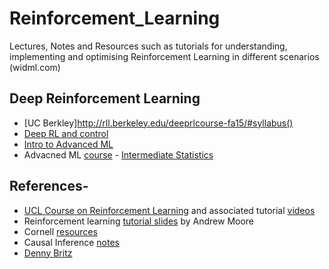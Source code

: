 # Reinforcement_Learning
Lectures, Notes and Resources such as tutorials for understanding, implementing and optimising Reinforcement Learning in different scenarios (widml.com)

## Deep Reinforcement Learning
- [UC Berkley]http://rll.berkeley.edu/deeprlcourse-fa15/#syllabus()
- [Deep RL and control](http://www.cs.cmu.edu/~rsalakhu/10703/)
- [Intro to Advanced ML](https://sites.google.com/site/10715advancedmlintro2017f/lectures)
- Advacned ML [course](https://www.cs.cmu.edu/~epxing/Class/10715/lecture.html)
- [Intermediate Statistics](http://www.stat.cmu.edu/~larry/=stat705/)
## References-
- [UCL Course on Reinforcement Learning](http://www0.cs.ucl.ac.uk/staff/D.Silver/web/Teaching.html) and associated tutorial [videos](https://www.youtube.com/channel/UCP7jMXSY2xbc3KCAE0MHQ-A/videos)
- Reinforcement learning [tutorial slides](http://www.cs.cmu.edu/~./awm/tutorials/rl.html) by Andrew Moore
- Cornell [resources](http://www.cs.cornell.edu/courseinfo/listofcscourses)
- Causal Inference [notes](http://web.mit.edu/teppei/www/teaching/Keio2016/)
- [Denny Britz](https://github.com/dennybritz/reinforcement-learning)
